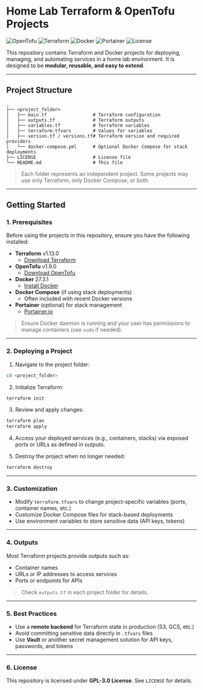 # Home Lab Terraform & OpenTofu Projects

![OpenTofu](https://img.shields.io/badge/OpenTofu-v1.9.0-blue?logo=terraform&logoColor=white)
![Terraform](https://img.shields.io/badge/Terraform-v1.13.0-blue?logo=terraform&logoColor=white)
![Docker](https://img.shields.io/badge/Docker-27.3.1-blue?logo=docker&logoColor=white)
![Portainer](https://img.shields.io/badge/Portainer-latest-blue?logo=portainer&logoColor=white)
![License](https://img.shields.io/badge/License-GPLv3-blue)

This repository contains Terraform and Docker projects for deploying, managing, and automating services in a home lab environment. It is designed to be **modular, reusable, and easy to extend**.

---

## **Project Structure**

```
.
├── <project_folder>
│   ├── main.tf                 # Terraform configuration
│   ├── outputs.tf              # Terraform outputs
│   ├── variables.tf            # Terraform variables
│   ├── terraform.tfvars        # Values for variables
│   ├── version.tf / versions.tf# Terraform version and required providers
│   └── docker-compose.yml      # Optional Docker Compose for stack deployments
├── LICENSE                     # License file
└── README.md                   # This file
```

> Each folder represents an independent project. Some projects may use only Terraform, only Docker Compose, or both.

---

## **Getting Started**

### **1. Prerequisites**

Before using the projects in this repository, ensure you have the following installed:

- **Terraform** v1.13.0  
  - [Download Terraform](https://www.terraform.io/downloads)  
- **OpenTofu** v1.9.0  
  - [Download OpenTofu](https://opentofu.io/)  
- **Docker** 27.3.1  
  - [Install Docker](https://docs.docker.com/get-docker/)  
- **Docker Compose** (if using stack deployments)  
  - Often included with recent Docker versions  
- **Portainer** (optional) for stack management  
  - [Portainer.io](https://www.portainer.io/)  

> Ensure Docker daemon is running and your user has permissions to manage containers (use `sudo` if needed).

---

### **2. Deploying a Project**

1. Navigate to the project folder:

```bash
cd <project_folder>
```

2. Initialize Terraform:

```bash
terraform init
```

3. Review and apply changes:

```bash
terraform plan
terraform apply
```

4. Access your deployed services (e.g., containers, stacks) via exposed ports or URLs as defined in outputs.

5. Destroy the project when no longer needed:

```bash
terraform destroy
```

---

### **3. Customization**

* Modify `terraform.tfvars` to change project-specific variables (ports, container names, etc.)
* Customize Docker Compose files for stack-based deployments
* Use environment variables to store sensitive data (API keys, tokens)

---

### **4. Outputs**

Most Terraform projects provide outputs such as:

* Container names
* URLs or IP addresses to access services
* Ports or endpoints for APIs

> Check `outputs.tf` in each project folder for details.

---

### **5. Best Practices**

* Use a **remote backend** for Terraform state in production (S3, GCS, etc.)
* Avoid committing sensitive data directly in `.tfvars` files
* Use **Vault** or another secret management solution for API keys, passwords, and tokens

---

### **6. License**

This repository is licensed under **GPL-3.0 License**. See `LICENSE` for details.
